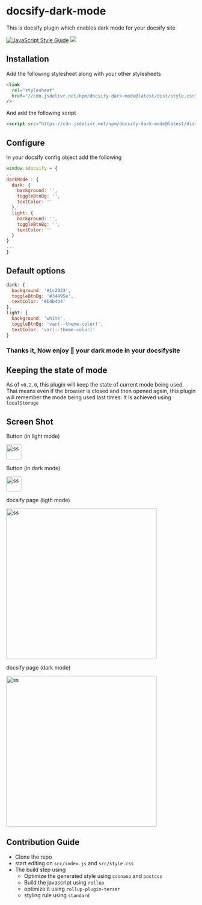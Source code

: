 # docsify-dark-mode

This is docsify plugin which enables dark mode for your docsify site

[![JavaScript Style Guide](https://cdn.rawgit.com/standard/standard/master/badge.svg)](https://github.com/standard/standard)
[![](https://data.jsdelivr.com/v1/package/npm/docsify-dark-mode/badge)](https://www.jsdelivr.com/package/npm/docsify-dark-mode)

## Installation

Add the following stylesheet along with your other stylesheets

```html
<link
  rel="stylesheet"
  href="//cdn.jsdelivr.net/npm/docsify-dark-mode@latest/dist/style.css"
/>
```

And add the following script

```html
<script src="https://cdn.jsdelivr.net/npm/docsify-dark-mode@latest/dist/index.js"></script>
```

## Configure

In your docsify config object add the following

```js
window.$docsify = {
...
darkMode : {
  dark: {
    background: '',
    toggleBtnBg: '',
    textColor: ''
  },
  light: {
    background: '',
    toggleBtnBg: '',
    textColor: ''
  }
}
...
}
```

## Default options

```js
dark: {
  background: '#1c2022',
  toggleBtnBg: '#34495e',
  textColor: '#b4b4b4'
},
light: {
  background: 'white',
  toggleBtnBg: 'var(--theme-color)',
  textColor: 'var(--theme-color)'
}
```

### Thanks it, Now enjoy :tada: your dark mode in your docsifysite

## Keeping the state of mode

As of `v0.2.0`, this plugin will keep the state of current mode being used. That means even if the browser is closed and then opened again, this plugin will remember the mode being used last times. It is achieved using `localStorage`

## Screen Shot

<p align="center">

<p>Button (in light mode) </p>
<img alt="ss" src="https://imgur.com/z4jhX61.png" width="40px" />
<br/>

<p>Button (in dark mode) </p>

<img alt="ss" src="https://imgur.com/aRVEXAG.png" width="40px" />
<br/>

<p>docsify page (ligth mode)</p>
<img alt="ss" src="https://imgur.com/LQtjAXb.png" width="400px" />

</p>

<p>docsify page (dark mode)</p>
<img alt="ss" src="https://imgur.com/OJvTbfQ.png" width="400px" />

</p>

## Contribution Guide

- Clone the repo
- start editing on `src/index.js` and `src/style.css`
- The build step using
  - Optimize the generated style using `cssnano` and `postcss`
  - Build the javascript using `rollup`
  - optimize it using `rollup-plugin-terser`
  - styling rule using `standard`
